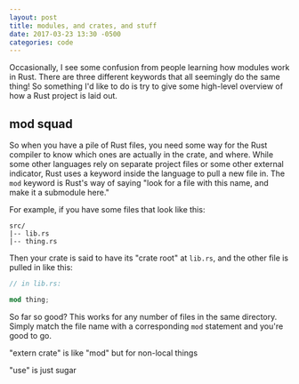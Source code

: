 ```yaml
---
layout: post
title: modules, and crates, and stuff
date: 2017-03-23 13:30 -0500
categories: code
---
```


Occasionally, I see some confusion from people learning how modules work in Rust.  There are three
different keywords that all seemingly do the same thing!  So something I'd like to do is try to give
some high-level overview of how a Rust project is laid out.

## mod squad

So when you have a pile of Rust files, you need some way for the Rust compiler to know which ones
are actually in the crate, and where. While some other languages rely on separate project files or
some other external indicator, Rust uses a keyword inside the language to pull a new file in. The
`mod` keyword is Rust's way of saying "look for a file with this name, and make it a submodule
here."

For example, if you have some files that look like this:

```text
src/
|-- lib.rs
|-- thing.rs
```

Then your crate is said to have its "crate root" at `lib.rs`, and the other file is pulled in like
this:

```rust
// in lib.rs:

mod thing;
```

So far so good? This works for any number of files in the same directory. Simply match the file name
with a corresponding `mod` statement and you're good to go.

"extern crate" is like "mod" but for non-local things

"use" is just sugar
